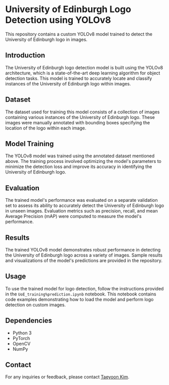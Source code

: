 # University of Edinburgh Logo Detection using YOLOv8

This repository contains a custom YOLOv8 model trained to detect the University of Edinburgh logo in images.

## Introduction
The University of Edinburgh logo detection model is built using the YOLOv8 architecture, which is a state-of-the-art deep learning algorithm for object detection tasks. This model is trained to accurately locate and classify instances of the University of Edinburgh logo within images.

## Dataset
The dataset used for training this model consists of a collection of images containing various instances of the University of Edinburgh logo. These images were manually annotated with bounding boxes specifying the location of the logo within each image.

## Model Training
The YOLOv8 model was trained using the annotated dataset mentioned above. The training process involved optimizing the model's parameters to minimize the detection loss and improve its accuracy in identifying the University of Edinburgh logo.

## Evaluation
The trained model's performance was evaluated on a separate validation set to assess its ability to accurately detect the University of Edinburgh logo in unseen images. Evaluation metrics such as precision, recall, and mean Average Precision (mAP) were computed to measure the model's performance.

## Results
The trained YOLOv8 model demonstrates robust performance in detecting the University of Edinburgh logo across a variety of images. Sample results and visualizations of the model's predictions are provided in the repository.

## Usage
To use the trained model for logo detection, follow the instructions provided in the `UoE_training%prediction.ipynb` notebook. This notebook contains code examples demonstrating how to load the model and perform logo detection on custom images.

## Dependencies
- Python 3
- PyTorch
- OpenCV
- NumPy

## Contact
For any inquiries or feedback, please contact [Taeyoon Kim](taeyoon.kim.ds@gmail.com).
